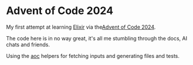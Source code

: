 # Advent of Code 2024

My first attempt at learning [Elixir](https://elixir-lang.org/) via
the[Advent of Code 2024](https://adventofcode.com/2024).

The code here is in no way great, it's all me stumbling through
the docs, AI chats and friends.

Using the [aoc](https://github.com/lud/aoc) helpers for fetching
inputs and generating files and tests.
